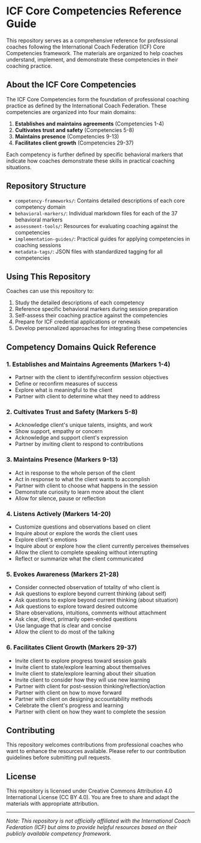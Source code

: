 # ICF Core Competencies Reference Guide

This repository serves as a comprehensive reference for professional coaches following the International Coach Federation (ICF) Core Competencies framework. The materials are organized to help coaches understand, implement, and demonstrate these competencies in their coaching practice.

## About the ICF Core Competencies

The ICF Core Competencies form the foundation of professional coaching practice as defined by the International Coach Federation. These competencies are organized into four main domains:

1. **Establishes and maintains agreements** (Competencies 1-4)
2. **Cultivates trust and safety** (Competencies 5-8)
3. **Maintains presence** (Competencies 9-13)
4. **Facilitates client growth** (Competencies 29-37)

Each competency is further defined by specific behavioral markers that indicate how coaches demonstrate these skills in practical coaching situations.

## Repository Structure

- `competency-frameworks/`: Contains detailed descriptions of each core competency domain
- `behavioral-markers/`: Individual markdown files for each of the 37 behavioral markers
- `assessment-tools/`: Resources for evaluating coaching against the competencies
- `implementation-guides/`: Practical guides for applying competencies in coaching sessions
- `metadata-tags/`: JSON files with standardized tagging for all competencies

## Using This Repository

Coaches can use this repository to:

1. Study the detailed descriptions of each competency
2. Reference specific behavioral markers during session preparation
3. Self-assess their coaching practice against the competencies
4. Prepare for ICF credential applications or renewals
5. Develop personalized approaches for integrating these competencies

## Competency Domains Quick Reference

### 1. Establishes and Maintains Agreements (Markers 1-4)
- Partner with the client to identify/reconfirm session objectives
- Define or reconfirm measures of success
- Explore what is meaningful to the client
- Partner with client to determine what they need to address

### 2. Cultivates Trust and Safety (Markers 5-8)
- Acknowledge client's unique talents, insights, and work
- Show support, empathy or concern
- Acknowledge and support client's expression
- Partner by inviting client to respond to contributions

### 3. Maintains Presence (Markers 9-13)
- Act in response to the whole person of the client
- Act in response to what the client wants to accomplish
- Partner with client to choose what happens in the session
- Demonstrate curiosity to learn more about the client
- Allow for silence, pause or reflection

### 4. Listens Actively (Markers 14-20)
- Customize questions and observations based on client
- Inquire about or explore the words the client uses
- Explore client's emotions
- Inquire about or explore how the client currently perceives themselves
- Allow the client to complete speaking without interrupting
- Reflect or summarize what the client communicated

### 5. Evokes Awareness (Markers 21-28)
- Consider connected observation of totality of who client is
- Ask questions to explore beyond current thinking (about self)
- Ask questions to explore beyond current thinking (about situation)
- Ask questions to explore toward desired outcome
- Share observations, intuitions, comments without attachment
- Ask clear, direct, primarily open-ended questions
- Use language that is clear and concise
- Allow the client to do most of the talking

### 6. Facilitates Client Growth (Markers 29-37)
- Invite client to explore progress toward session goals
- Invite client to state/explore learning about themselves
- Invite client to state/explore learning about their situation
- Invite client to consider how they will use new learning
- Partner with client for post-session thinking/reflection/action
- Partner with client on how to move forward
- Partner with client on designing accountability methods
- Celebrate the client's progress and learning
- Partner with client on how they want to complete the session

## Contributing

This repository welcomes contributions from professional coaches who want to enhance the resources available. Please refer to our contribution guidelines before submitting pull requests.

## License

This repository is licensed under Creative Commons Attribution 4.0 International License (CC BY 4.0). You are free to share and adapt the materials with appropriate attribution.

---

*Note: This repository is not officially affiliated with the International Coach Federation (ICF) but aims to provide helpful resources based on their publicly available competency framework.*
